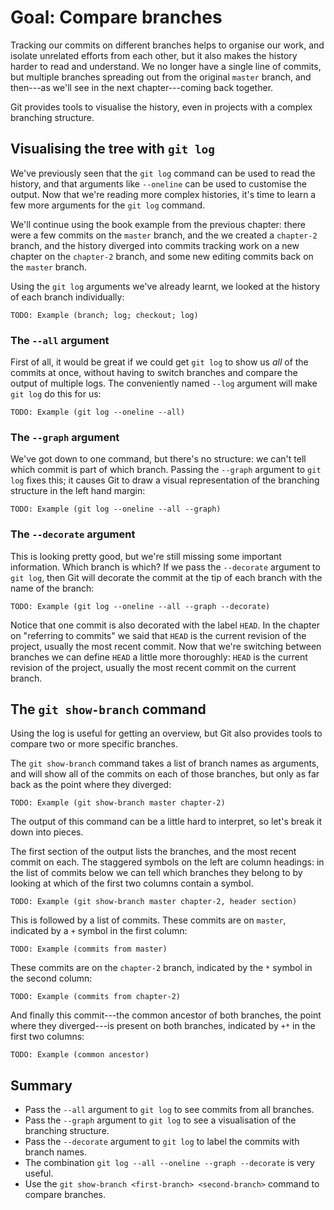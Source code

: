 # Goal: Compare branches

Tracking our commits on different branches helps to organise our work, and
isolate unrelated efforts from each other, but it also makes the history harder
to read and understand. We no longer have a single line of commits, but multiple
branches spreading out from the original `master` branch, and then---as we'll
see in the next chapter---coming back together.

Git provides tools to visualise the history, even in projects with a complex
branching structure.

## Visualising the tree with `git log`

We've previously seen that the `git log` command can be used to read the
history, and that arguments like `--oneline` can be used to customise the
output. Now that we're reading more complex histories, it's time to learn a few
more arguments for the `git log` command.

We'll continue using the book example from the previous chapter: there were a
few commits on the `master` branch, and the we created a `chapter-2` branch, and
the history diverged into commits tracking work on a new chapter on the
`chapter-2` branch, and some new editing commits back on the `master` branch.

Using the `git log` arguments we've already learnt, we looked at the history of
each branch individually:

    TODO: Example (branch; log; checkout; log)

### The `--all` argument

First of all, it would be great if we could get `git log` to show us *all* of
the commits at once, without having to switch branches and compare the output of
multiple logs. The conveniently named `--log` argument will make `git log` do
this for us:

    TODO: Example (git log --oneline --all)

### The `--graph` argument

We've got down to one command, but there's no structure: we can't tell which
commit is part of which branch. Passing the `--graph` argument to `git log`
fixes this; it causes Git to draw a visual representation of the branching
structure in the left hand margin:

    TODO: Example (git log --oneline --all --graph)

### The `--decorate` argument

This is looking pretty good, but we're still missing some important information.
Which branch is which? If we pass the `--decorate` argument to `git log`, then
Git will decorate the commit at the tip of each branch with the name of the
branch:

    TODO: Example (git log --oneline --all --graph --decorate)

Notice that one commit is also decorated with the label `HEAD`. In the chapter
on "referring to commits" we said that `HEAD` is the current revision of the
project, usually the most recent commit. Now that we're switching between
branches we can define `HEAD` a little more thoroughly: `HEAD` is the current
revision of the project, usually the most recent commit on the current branch.

## The `git show-branch` command

Using the log is useful for getting an overview, but Git also provides tools to
compare two or more specific branches.

The `git show-branch` command takes a list of branch names as arguments, and
will show all of the commits on each of those branches, but only as far back as
the point where they diverged:

    TODO: Example (git show-branch master chapter-2)

The output of this command can be a little hard to interpret, so let's break it
down into pieces.

The first section of the output lists the branches, and the most recent commit
on each. The staggered symbols on the left are column headings: in the list of
commits below we can tell which branches they belong to by looking at which of
the first two columns contain a symbol.

    TODO: Example (git show-branch master chapter-2, header section)

This is followed by a list of commits. These commits are on `master`, indicated
by a `+` symbol in the first column:

    TODO: Example (commits from master)

These commits are on the `chapter-2` branch, indicated by the `*` symbol in the
second column:

    TODO: Example (commits from chapter-2)

And finally this commit---the common ancestor of both branches, the point where
they diverged---is present on both branches, indicated by `+*` in the first two
columns:

    TODO: Example (common ancestor)

## Summary

* Pass the `--all` argument to `git log` to see commits from all branches.
* Pass the `--graph` argument to `git log` to see a visualisation of the
  branching structure.
* Pass the `--decorate` argument to `git log` to label the commits with branch
  names.
* The combination `git log --all --oneline --graph --decorate` is very useful.
* Use the `git show-branch <first-branch> <second-branch>` command to compare
  branches.
